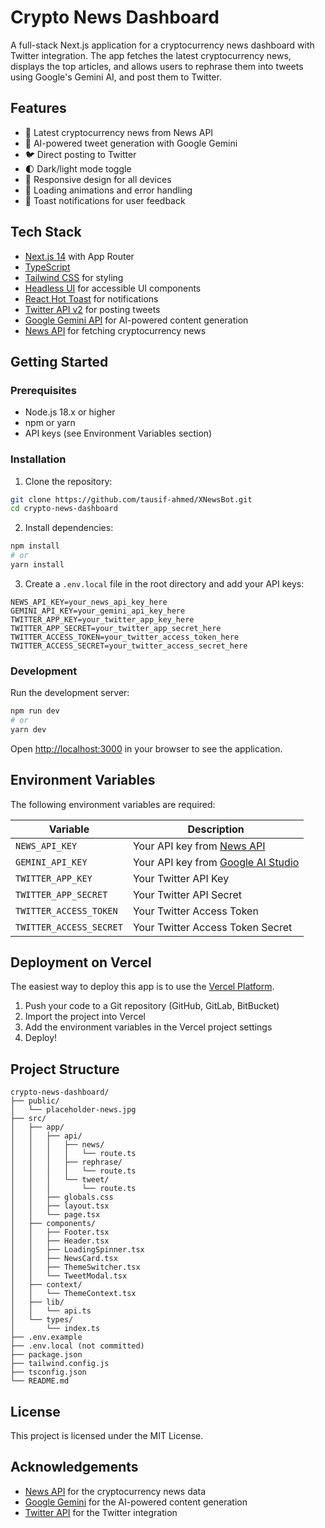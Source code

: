# Crypto News Dashboard

A full-stack Next.js application for a cryptocurrency news dashboard with Twitter integration. The app fetches the latest cryptocurrency news, displays the top articles, and allows users to rephrase them into tweets using Google's Gemini AI, and post them to Twitter.

## Features

- 📰 Latest cryptocurrency news from News API
- 🤖 AI-powered tweet generation with Google Gemini
- 🐦 Direct posting to Twitter
- 🌓 Dark/light mode toggle
- 📱 Responsive design for all devices
- 🔄 Loading animations and error handling
- 🍞 Toast notifications for user feedback

## Tech Stack

- [Next.js 14](https://nextjs.org/) with App Router
- [TypeScript](https://www.typescriptlang.org/)
- [Tailwind CSS](https://tailwindcss.com/) for styling
- [Headless UI](https://headlessui.com/) for accessible UI components
- [React Hot Toast](https://react-hot-toast.com/) for notifications
- [Twitter API v2](https://developer.twitter.com/en/docs/twitter-api) for posting tweets
- [Google Gemini API](https://ai.google.dev/) for AI-powered content generation
- [News API](https://newsapi.org/) for fetching cryptocurrency news

## Getting Started

### Prerequisites

- Node.js 18.x or higher
- npm or yarn
- API keys (see Environment Variables section)

### Installation

1. Clone the repository:

```bash
git clone https://github.com/tausif-ahmed/XNewsBot.git
cd crypto-news-dashboard
```

2. Install dependencies:

```bash
npm install
# or
yarn install
```

3. Create a `.env.local` file in the root directory and add your API keys:

```
NEWS_API_KEY=your_news_api_key_here
GEMINI_API_KEY=your_gemini_api_key_here
TWITTER_APP_KEY=your_twitter_app_key_here
TWITTER_APP_SECRET=your_twitter_app_secret_here
TWITTER_ACCESS_TOKEN=your_twitter_access_token_here
TWITTER_ACCESS_SECRET=your_twitter_access_secret_here
```

### Development

Run the development server:

```bash
npm run dev
# or
yarn dev
```

Open [http://localhost:3000](http://localhost:3000) in your browser to see the application.

## Environment Variables

The following environment variables are required:

| Variable | Description |
|----------|-------------|
| `NEWS_API_KEY` | Your API key from [News API](https://newsapi.org/) |
| `GEMINI_API_KEY` | Your API key from [Google AI Studio](https://ai.google.dev/) |
| `TWITTER_APP_KEY` | Your Twitter API Key |
| `TWITTER_APP_SECRET` | Your Twitter API Secret |
| `TWITTER_ACCESS_TOKEN` | Your Twitter Access Token |
| `TWITTER_ACCESS_SECRET` | Your Twitter Access Token Secret |

## Deployment on Vercel

The easiest way to deploy this app is to use the [Vercel Platform](https://vercel.com/new).

1. Push your code to a Git repository (GitHub, GitLab, BitBucket)
2. Import the project into Vercel
3. Add the environment variables in the Vercel project settings
4. Deploy!

## Project Structure

```
crypto-news-dashboard/
├── public/
│   └── placeholder-news.jpg
├── src/
│   ├── app/
│   │   ├── api/
│   │   │   ├── news/
│   │   │   │   └── route.ts
│   │   │   ├── rephrase/
│   │   │   │   └── route.ts
│   │   │   └── tweet/
│   │   │       └── route.ts
│   │   ├── globals.css
│   │   ├── layout.tsx
│   │   └── page.tsx
│   ├── components/
│   │   ├── Footer.tsx
│   │   ├── Header.tsx
│   │   ├── LoadingSpinner.tsx
│   │   ├── NewsCard.tsx
│   │   ├── ThemeSwitcher.tsx
│   │   └── TweetModal.tsx
│   ├── context/
│   │   └── ThemeContext.tsx
│   ├── lib/
│   │   └── api.ts
│   └── types/
│       └── index.ts
├── .env.example
├── .env.local (not committed)
├── package.json
├── tailwind.config.js
├── tsconfig.json
└── README.md
```

## License

This project is licensed under the MIT License.

## Acknowledgements

- [News API](https://newsapi.org/) for the cryptocurrency news data
- [Google Gemini](https://ai.google.dev/) for the AI-powered content generation
- [Twitter API](https://developer.twitter.com/en) for the Twitter integration
